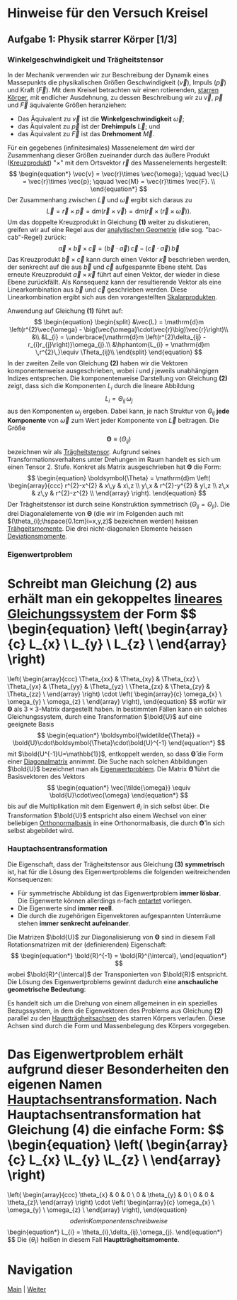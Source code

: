 # Hinweise für den Versuch Kreisel

## Aufgabe 1: Physik starrer Körper [1/3]

### Winkelgeschwindigkeit und Trägheitstensor

In der Mechanik verwenden wir zur Beschreibung der Dynamik eines Massepunkts die physikalischen Größen Geschwindigkeit ($\vec{v}$), Impuls ($\vec{p}$) und Kraft ($\vec{F}$). Mit dem Kreisel betrachten wir einen rotierenden, [starren Körper](https://de.wikipedia.org/wiki/Starrer_K%C3%B6rper), mit endlicher Ausdehnung, zu dessen Beschreibung wir zu $\vec{v}$, $\vec{p}$ und $\vec{F}$ äquivalente Größen heranziehen:  

- Das Äquivalent zu $\vec{v}$ ist die **Winkelgeschwindigkeit** $\vec{\omega}$; 
- das Äquivalent zu $\vec{p}$ ist der **Drehimpuls** $\vec{L}$; und 
- das Äquivalent zu $\vec{F}$ ist das **Drehmoment** $\vec{M}$.  

Für ein gegebenes (infinitesimales) Massenelement $\mathrm{d}m$ wird der Zusammenhang dieser Größen zueinander durch das äußere Produkt ([Kreuzprodukt](https://de.wikipedia.org/wiki/Kreuzprodukt)) "$\times$" mit dem Ortsvektor $\vec{r}$ des Massenelements hergestellt: 
$$
\begin{equation*}
\vec{v} = \vec{r}\times \vec{\omega}; \qquad
\vec{L} = \vec{r}\times \vec{p}; \qquad
\vec{M} = \vec{r}\times \vec{F}. \\
\end{equation*}
$$
Der Zusammenhang zwischen $\vec{L}$ und $\vec{\omega}$ ergibt sich daraus zu 
$$
\begin{equation}
\vec{L} = \vec{r}\times\vec{p} = \mathrm{d}m \left(\vec{r}\times\vec{v}\right) = \mathrm{d}m \left(\vec{r}\times\left(\vec{r}\times\vec{\omega}\right)\right).
\end{equation}
$$
Um das doppelte Kreuzprodukt in Gleichung **(1)** weiter zu diskutieren, greifen wir auf eine Regel aus der [analytischen Geometrie](https://de.wikipedia.org/wiki/Analytische_Geometrie) (die sog. "bac-cab"-Regel) zurück:
$$
\begin{equation*}
\vec{a}\times\vec{b}\times\vec{c} = \big(\vec{b}\cdot\vec{a}\big)\,\vec{c} - \big(\vec{c}\cdot\vec{a}\big)\,\vec{b}
\end{equation*}
$$
Das Kreuzprodukt $\vec{b}\times\vec{c}$ kann durch einen Vektor $\vec{\kappa}$ beschrieben werden, der senkrecht auf die aus $\vec{b}$ und $\vec{c}$ aufgespannte Ebene steht. Das erneute Kreuzprodukt $\vec{a}\times\vec{\kappa}$ führt auf einen Vektor, der wieder in diese Ebene zurückfällt. Als Konsequenz kann der resultierende Vektor als eine Linearkombination aus $\vec{b}$ und $\vec{c}$ geschrieben werden. Diese Linearkombination ergibt sich aus den vorangestellten [Skalarprodukten](https://de.wikipedia.org/wiki/Skalarprodukt). 

Anwendung auf Gleichung **(1)** führt auf: 
$$
\begin{equation}
\begin{split}
&\vec{L} = \mathrm{d}m \left(r^{2}\vec{\omega} - \big(\vec{\omega}\cdot\vec{r}\big)\vec{r}\right)\\
&\\
&L_{i} = \underbrace{\mathrm{d}m \left(r^{2}\delta_{ij} - r_{i}r_{j}\right)}\omega_{j}.\\
&\hphantom{L_{i} = \mathrm{d}m \,r^{2}\,}\equiv \Theta_{ij}\\
\end{split}
\end{equation}
$$
In der zweiten Zeile von Gleichung **(2)** haben wir die Vektoren komponentenweise ausgeschrieben, wobei $i$ und $j$ jeweils unabhängigen Indizes entsprechen. Die komponentenweise Darstellung von Gleichung **(2)** zeigt, dass sich die Komponenten $L_{i}$ durch die lineare Abbildung
$$
\begin{equation*}
L_{i} = \Theta_{ij}\,\omega_{j}
\end{equation*}
$$
aus den Komponenten $\omega_{j}$ ergeben. Dabei kann, je nach Struktur von $\Theta_{ij}$ **jede Komponente** von $\vec{\omega}$ zum Wert jeder Komponente von $\vec{L}$ beitragen. Die Größe
$$
\begin{equation*}
\boldsymbol{\Theta} \equiv \left(\Theta_{ij}\right)
\end{equation*}
$$
bezeichnen wir als [Trägheitstensor](https://de.wikipedia.org/wiki/Tr%C3%A4gheitstensor). Aufgrund seines Transformationsverhaltens unter Drehungen im Raum handelt es sich um einen Tensor 2. Stufe. Konkret als Matrix ausgeschrieben hat $\boldsymbol{\Theta}$ die Form: 
$$
\begin{equation}
\boldsymbol{\Theta} = \mathrm{d}m
\left(
\begin{array}{ccc}
r^{2}-x^{2} & x\,y & x\,z \\
y\,x & r^{2}-y^{2} & y\,z \\
z\,x & z\,y & r^{2}-z^{2} \\
\end{array}
\right).
\end{equation}
$$
Der Trägheitstensor ist durch seine Konstruktion symmetrisch ($\Theta_{ij}=\Theta_{ji}$). Die drei Diagonalelemente von $\boldsymbol{\Theta}$ (die wir im Folgenden auch mit $(\theta_{i};\hspace{0.1cm}i=x,y,z)$ bezeichnen werden) heissen [Trähgeitsmomente](https://de.wikipedia.org/wiki/Tr%C3%A4gheitsmoment). Die drei nicht-diagonalen Elemente heissen [Deviationsmomente](https://de.wikipedia.org/wiki/Deviationsmoment).

### Eigenwertproblem  

Schreibt man Gleichung **(2)** aus erhält man ein gekoppeltes [lineares Gleichungssystem](https://de.wikipedia.org/wiki/Lineares_Gleichungssystem) der Form
$$
\begin{equation}
\left(
\begin{array}{c}
L_{x} \\
L_{y} \\
L_{z} \\
\end{array}
\right)
=
\left(
\begin{array}{ccc}
\Theta_{xx} & \Theta_{xy} & \Theta_{xz} \\
\Theta_{yx} & \Theta_{yy} & \Theta_{yz} \\
\Theta_{zx} & \Theta_{zy} & \Theta_{zz} \\
\end{array}
\right)
\cdot
\left(
\begin{array}{c}
\omega_{x} \\
\omega_{y} \\
\omega_{z} \\
\end{array}
\right),
\end{equation}
$$
wofür wir $\boldsymbol{\Theta}$ als $3\times3$-Matrix dargestellt haben. In bestimmten Fällen kann ein solches Gleichungssystem, durch eine Transformation $\bold{U}$ auf eine geeignete Basis 
$$
\begin{equation*}
\boldsymbol{\widetilde{\Theta}} = \bold{U}\cdot\boldsymbol{\Theta}\cdot\bold{U}^{-1}
\end{equation*}
$$
mit $\bold{U^{-1}U=\mathbb{1}}$, entkoppelt werden, so dass $\boldsymbol{\widetilde{\Theta}}$ die Form einer [Diagonalmatrix](https://de.wikipedia.org/wiki/Diagonalmatrix) annimmt. Die Suche nach solchen Abbildungen $\bold{U}$ bezeichnet man als [Eigenwertproblem](https://de.wikipedia.org/wiki/Eigenwerte_und_Eigenvektoren). Die Matrix $\boldsymbol{\widetilde{\Theta}}$ führt die Basisvektoren des Vektors 
$$
\begin{equation*}
\vec{\tilde{\omega}} \equiv \bold{U}\cdot\vec{\omega}
\end{equation*}
$$
bis auf die Multiplikation mit dem Eigenwert $\theta_{i}$ in sich selbst über. Die Transformation $\bold{U}$ entspricht also einem Wechsel von einer beliebigen [Orthonormalbasis](https://de.wikipedia.org/wiki/Orthonormalbasis) in eine Orthonormalbasis, die durch $\boldsymbol{\widetilde{\Theta}}$ in sich selbst abgebildet wird. 

### Hauptachsentransformation

Die Eigenschaft, dass der Trägheitstensor aus Gleichung **(3)** **symmetrisch** ist, hat für die Lösung des Eigenwertproblems die folgenden weitreichenden Konsequenzen: 

- Für symmetrische Abbildung ist das Eigenwertproblem **immer lösbar**. Die Eigenwerte können allerdings n-fach [entartet](https://de.wikipedia.org/wiki/Eigenwerte_und_Eigenvektoren#Berechnung_der_Eigenwerte) vorliegen. 
- Die Eigenwerte sind **immer reell**.
- Die durch die zugehörigen Eigenvektoren aufgespannten Unterräume stehen **immer senkrecht aufeinander**.

Die Matrizen $\bold{U}$ zur Diagonalisierung von $\boldsymbol{\Theta}$ sind in diesem Fall Rotationsmatrizen mit der (definierenden) Eigenschaft: 
$$
\begin{equation*}
\bold{R}^{-1} = \bold{R}^{\intercal},
\end{equation*}
$$
wobei $\bold{R}^{\intercal}$ der Transponierten von $\bold{R}$ entspricht. Die Lösung des Eigenwertproblems gewinnt dadurch eine **anschauliche geometrische Bedeutung**: 

Es handelt sich um die Drehung von einem allgemeinen in ein spezielles Bezugssystem, in dem die Eigenvektoren des Problems aus Gleichung **(2)** parallel zu den [Hauptträgheitsachsen](https://de.wikipedia.org/wiki/Haupttr%C3%A4gheitsachse) des starren Körpers verlaufen. Diese Achsen sind durch die Form und Massenbelegung des Körpers vorgegeben. 

Das Eigenwertproblem erhält aufgrund dieser Besonderheiten den eigenen Namen [Hauptachsentransformation](https://de.wikipedia.org/wiki/Hauptachsentransformation). Nach Hauptachsentransformation hat Gleichung **(4)** die einfache Form: 
$$
\begin{equation}
\left(
\begin{array}{c}
L_{x} \\L_{y} \\L_{z} \\
\end{array}
\right)
=
\left(
\begin{array}{ccc}
\theta_{x} & 0 & 0 \\
0 & \theta_{y} & 0 \\
0 & 0 & \theta_{z}\\
\end{array}
\right)
\cdot
\left(
\begin{array}{c}
\omega_{x} \\
\omega_{y} \\
\omega_{z} \\
\end{array}
\right),
\end{equation}
$$
oder in Komponentenschreibweise
$$
\begin{equation*}
L_{i} = \theta_{i}\,\delta_{ij}\,\omega_{j}.
\end{equation*}
$$
Die $\{\theta_{i}\}$ heißen in diesem Fall **Hauptträgheitsmomente**.

# Navigation

[Main](https://gitlab.kit.edu/kit/etp-lehre/p1-praktikum/students/-/tree/main/Kreisel) | [Weiter](https://gitlab.kit.edu/kit/etp-lehre/p1-praktikum/students/-/tree/main/Kreisel/doc/Hinweise-Aufgabe-1-a.md)

